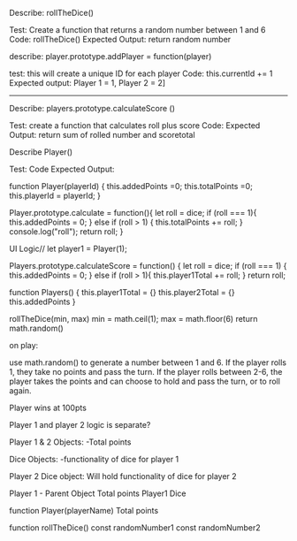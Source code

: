 Describe: rollTheDice()

Test: Create a function that returns a random number between 1 and 6
Code: 
rollTheDice()
Expected Output: return random number

describe: player.prototype.addPlayer = function(player)

test: this will create a unique ID for each player
Code: this.currentId += 1
Expected output: Player 1 = 1, Player 2 = 2]






----------------------------------------------

Describe: players.prototype.calculateScore ()

Test: create a function that calculates roll plus score
Code: 
Expected Output: return sum of rolled number and scoretotal


Describe Player()

Test:
Code
Expected Output:

function Player(playerId) {
  this.addedPoints =0;
  this.totalPoints =0;
  this.playerId = playerId;
}

Player.prototype.calculate = function(){ 
  let roll = dice;
  if (roll === 1){ 
    this.addedPoints = 0;
  } else if (roll > 1) {
  this.totalPoints += roll;
}
console.log("roll");
return roll;
}

UI Logic//
let player1 = Player(1);




Players.prototype.calculateScore = function() {
let roll = dice;
if (roll === 1) {
  this.addedPoints = 0;
} else if (roll > 1){
  this.player1Total += roll;
}
  return roll;

function Players() {
  this.player1Total = {}
  this.player2Total = {}
  this.addedPoints
}


rollTheDice(min, max)
min = math.ceil(1);
max = math.floor(6)
  return math.random()

on play:

use math.random() to generate a number between 1 and 6. 
If the player rolls 1, they take no points and pass the turn.
If the player rolls between 2-6, the player takes the points
and can choose to hold and pass the turn, or to roll again.

Player wins at 100pts

Player 1 and player 2 logic is separate?

Player 1 & 2 Objects:
-Total points

Dice Objects:
-functionality of dice for player 1





Player 2 
Dice object:
Will hold functionality of dice for player 2


Player 1 - Parent Object
  Total points
 Player1 Dice 


function Player(playerName)
  Total points

function rollTheDice()
const randomNumber1
const randomNumber2